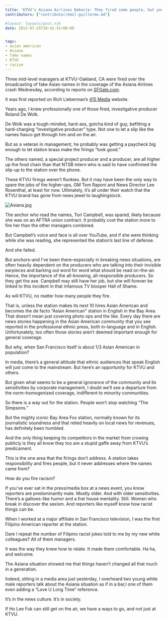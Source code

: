 ```yaml
---
title: 'KTVU’s Asiana Airlines Debacle: They fired some people, but you can’t fire racism'
contributors: ["contributor/emil-guillermo.md"]

#layout: layouts/post.njk
date: 2013-07-25T10:41:41+00:00


tags:
- asian american
- Asiana
- fake names
- KTVU
- racism
---
```


Three mid-level managers at KTVU-Oakland, CA were fired over the broadcasting of
fake Asian names in the coverage of the Asiana Airlines crash Wednesday,
according to reports on
[SFGate.com](https://www.sfgate.com/bayarea/article/KTVU-staff-fired-over-fake-Asiana-pilots-names-4685627.php).

It was first reported on Rich Lieberman’s [415
Media](https://richliebermanreport.blogspot.com/) website.

Years ago, I knew professionally one of those fired, investigative producer
Roland De Wolk.

De Wolk was a tough-minded, hard-ass, gotcha kind of guy, befitting a
hard-charging “investigative producer” type. Not one to let a slip like the
names fiasco get through him and on the air.

But as a veteran in management, he probably was getting a paycheck big enough to
let station brass make the firings “look good.”

The others named, a special project producer and a producer, are all higher up
the food chain than that NTSB intern who is said to have confirmed the slip-up
to the station over the phone.

These KTVU firings weren’t flunkies. But it may have been the only way to spare
the jobs of the higher-ups, GM Tom Raponi and News Director Lee Rosenthal, at
least for now. Ultimately, it’s all under their watch that the KTVU brand has
gone from news jewel to laughingstock.

![Asiana.jpg](/uploads/Asiana.jpg)

The anchor who read the names, Tori Campbell, was spared, likely because she was
on an AFTRA union contract. It probably cost the station more to fire her than
the other managers combined.

But Campbell’s voice and face is all over YouTube, and if she were thinking
while she was reading, she represented the station’s last line of defense.

And she failed.

But anchors–and I’ve been there–especially in breaking news situations, are
often heavily dependent on the producers who are talking into their invisible
earpieces and barking out word for word what should be read on-the-air. Hence,
the importance of the all-knowing, all-responsible producers. So they get the
axe. Campbell may still have her job, but she will forever be linked to this
incident in that infamous TV blooper Hall of Shame.

As will KTVU, no matter how many people they fire.

That is, unless the station makes its next 10 hires Asian American and becomes
the de facto “Asian American” station in English in the Bay Area. That doesn’t
mean just covering photo ops and the like. Every day there are news stories
happening in the Asian American community that you see reported in the
professional ethnic press, both in-language and in English. Unfortunately, too
often those stories aren’t deemed important enough for general coverage.

But why, when San Francisco itself is about 1/3 Asian American in population?

In media, there’s a general attitude that ethnic audiences that speak English
will just come to the mainstream. But here’s an opportunity for KTVU and others.

But given what seems to be a general ignorance of the community and its
sensitivities by corporate management, I doubt we’ll see a departure from the
norm–homogenized coverage, indifferent to minority communities.

So there is a way out for the station. People won’t stop watching “The
Simpsons.”

But the mighty iconic Bay Area Fox station, normally known for its journalistic
soundness and that relied heavily on local news for revenues, has definitely
been humbled.

And the only thing keeping its competitors in the market from crowing publicly
is they all know they too are a stupid gaffe away from KTVU’s predicament.

This is the one area that the firings don’t address. A station takes
responsibility and fires people, but it never addresses where the names came
from?

How do you fire racism?

If you’ve ever sat in the press/media box at a news event, you know reporters
are predominantly male. Mostly older. And with older sensitivities. There’s a
gallows-like humor and a frat house mentality. Still. Women who break in
discover the sexism. And reporters like myself know how racist things can be.

When I worked at a major affiliate in San Francisco television, I was the first
Filipino American reporter at the station.

Dare I repeat the number of Filipino racist jokes told to me by my new white
colleagues? All of them managers.

It was the way they knew how to relate. It made them comfortable. Ha ha, and
welcome.

The Asiana situation showed me that things haven’t changed all that much in a
generation.

Indeed, sitting in a media area just yesterday, I overheard two young white male
reporters talk about the Asiana situation as if in a bar,I one of them even
adding a “Love U Long Time” reference.

It’s in the news culture. It’s in society.

If Ho Lee Fuk can still get on the air, we have a ways to go, and not just at
KTVU.
